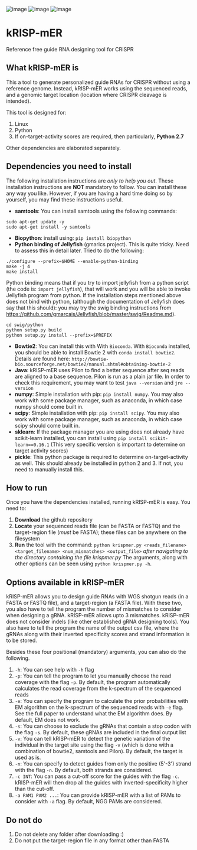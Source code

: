 ![image](https://img.shields.io/badge/%20-linux-orange)
![image](https://img.shields.io/badge/%20-python-blue)
![image](https://img.shields.io/badge/crispr-referencefree-yellowgreen)
# kRISP-mER
Reference free guide RNA designing tool for CRISPR

## What kRISP-mER is
This a tool to generate personalized guide RNAs for CRISPR without using a reference genome. Instead, kRISP-mER works using the sequenced reads, and a genomic target location (location where CRISPR cleavage is intended).

This tool is designed for:
1. Linux
1. Python
1. If on-target-activity scores are required, then particularly, **Python 2.7**

Other dependencies are elaborated separately.

## Dependencies you need to install
The following installation instructions are _only to help you out_. These installation instructions are **NOT** mandatory to follow. You can install these any way you like. However, if you are having a hard time doing so by yourself, you may find these instructions useful.
* **samtools**: You can install samtools using the following commands:
```shell script
sudo apt-get update -y
sudo apt-get install -y samtools
```
* **Biopython**: install using: `pip install biopython`
* **Python binding of Jellyfish** (gmarics project). This is quite tricky. Need to assess this in detail later. Tried to do the following:
```shell script
./configure --prefix=$HOME --enable-python-binding
make -j 4
make install
```
Python binding means that if you try to import jellyfish from a python script (the code is: `import jellyfish`), that will work and you will be able to invoke Jellyfish program from python.
If the installation steps mentioned above does not bind with python, (although the documentation of Jellyfish does say that this should): you may try the swig binding instructions from https://github.com/gmarcais/Jellyfish/blob/master/swig/Readme.md).
```shell script
cd swig/python
python setup.py build
python setup.py install --prefix=$PREFIX
```
* **Bowtie2**: You can install this with With `Bioconda`. With `Bioconda` installed, you should be able to install Bowtie 2 with `conda install bowtie2`. Details are found here: `http://bowtie-bio.sourceforge.net/bowtie2/manual.shtml#obtaining-bowtie-2`
* **Java**: kRISP-mER uses Pilon to find a better sequence after seq reads are aligned to a base sequence. Pilon is run as a plain jar file. In order to check this requirement, you may want to test `java --version` and `jre --version`
* **numpy**: Simple installation with pip: `pip install numpy`. You may also work with some package manager, such as anaconda, in which case numpy should come built in.
* **scipy**: Simple installation with pip: `pip install scipy`. You may also work with some package manager, such as anaconda, in which case scipy should come built in.
* **sklearn**: If the package manager you are using does not already have scikit-learn installed, you can install using `pip install scikit-learn==0.16.1` (This very specific version is important to determine on target activity scores)
* **pickle**: This python package is required to determine on-target-activity as well. This should already be installed in python 2 and 3. If not, you need to manually install this.

## How to run
Once you have the dependencies installed, running kRISP-mER is easy. You need to:
1. **Download** the github repository
1. **Locate** your sequenced reads file (can be FASTA or FASTQ) and the target-region file (_must_ be FASTA); these files can be anywhere on the filesystem
1. **Run** the tool with the command: `python krispmer.py <reads_filename> <target_filename> <num_mismatches> <output_file>` _after navigating to the directory containing the file krispmer.py_
The arguments, along with other options can be seen using `python krispmer.py -h`.

## Options available in kRISP-mER
kRISP-mER allows you to design guide RNAs with WGS shotgun reads (in a FASTA or FASTQ file), and a target-region (a FASTA file). With these two, you also have to tell the program the number of mismatches to consider when designing a gRNA. kRISP-mER allows upto 3 mismatches. kRISP-mER does not consider indels (like other established gRNA designing tools). You also have to tell the program the name of the output csv file, where the gRNAs along with their inverted specificity scores and strand information is to be stored.

Besides these four positional (mandatory) arguments, you can also do the following.
1. `-h`: You can see help with `-h` flag
1. `-p`: You can tell the program to let you manually choose the read coverage with the flag `-p`. By default, the program automatically calculates the read coverage from the k-spectrum of the sequenced reads
1. `-e`: You can specify the program to calculate the prior probabilities with EM algorithm on the k-spectrum of the sequenced reads with `-e` flag. See the full paper to understand what the EM algorithm does. By default, EM does not work.
1. `-s`: You can choose to exclude the gRNAs that contain a stop codon with the flag `-s`. By default, these gRNAs are included in the final output list
1. `-v`: You can tell kRISP-mER to detect the genetic variation of the individual in the target site using the flag `-v` (which is done with a combination of bowtie2, samtools and Pilon). By default, the target is used as is.
1. `-n`: You can specify to detect guides from only the positive (5'-3') strand with the flag `-n`. By default, both strands are considered.
1.  `-c INT`: You can pass a cut-off score for the guides with the flag `-c`. kRISP-mER will then drop all the guides with inverted-specificity higher than the cut-off.
1. `-a PAM1 PAM2 ...`: You can provide kRISP-mER with a list of PAMs to consider with `-a` flag. By default, NGG PAMs are considered.

## Do not do
1. Do not delete any folder after downloading :)
1. Do not put the target-region file in any format other than FASTA